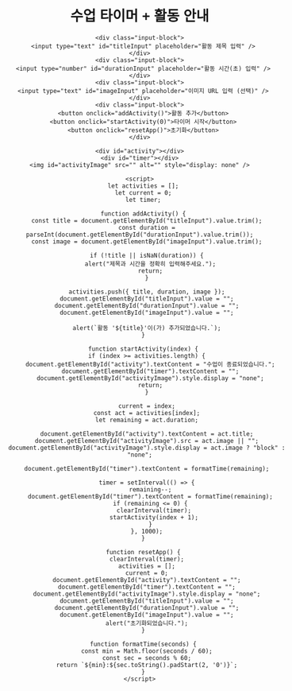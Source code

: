 <!DOCTYPE html>
<html lang="ko">
  <head>
    <meta charset="UTF-8" />
    <meta name="viewport" content="width=device-width, initial-scale=1.0" />
    <title>수업 타이머 + 활동 안내</title>
    <style>
      body {
        font-family: sans-serif;
        text-align: center;
        padding: 2rem;
        max-width: 600px;
        margin: auto;
      }
      #activity {
        font-size: 1.5rem;
        margin-bottom: 1rem;
      }
      #timer {
        font-size: 2rem;
        margin-bottom: 1rem;
      }
      img {
        max-width: 100%;
        border-radius: 10px;
        margin-top: 1rem;
      }
      .input-block {
        margin-bottom: 1rem;
      }
    </style>
  </head>
  <body>
    <h1>수업 타이머 + 활동 안내</h1>

    <div class="input-block">
      <input type="text" id="titleInput" placeholder="활동 제목 입력" />
    </div>
    <div class="input-block">
      <input type="number" id="durationInput" placeholder="활동 시간(초) 입력" />
    </div>
    <div class="input-block">
      <input type="text" id="imageInput" placeholder="이미지 URL 입력 (선택)" />
    </div>
    <div class="input-block">
      <button onclick="addActivity()">활동 추가</button>
      <button onclick="startActivity(0)">타이머 시작</button>
      <button onclick="resetApp()">초기화</button>
    </div>

    <div id="activity"></div>
    <div id="timer"></div>
    <img id="activityImage" src="" alt="" style="display: none" />

    <script>
      let activities = [];
      let current = 0;
      let timer;

      function addActivity() {
        const title = document.getElementById("titleInput").value.trim();
        const duration = parseInt(document.getElementById("durationInput").value.trim());
        const image = document.getElementById("imageInput").value.trim();

        if (!title || isNaN(duration)) {
          alert("제목과 시간을 정확히 입력해주세요.");
          return;
        }

        activities.push({ title, duration, image });
        document.getElementById("titleInput").value = "";
        document.getElementById("durationInput").value = "";
        document.getElementById("imageInput").value = "";

        alert(`활동 '${title}'이(가) 추가되었습니다.`);
      }

      function startActivity(index) {
        if (index >= activities.length) {
          document.getElementById("activity").textContent = "수업이 종료되었습니다.";
          document.getElementById("timer").textContent = "";
          document.getElementById("activityImage").style.display = "none";
          return;
        }

        current = index;
        const act = activities[index];
        let remaining = act.duration;

        document.getElementById("activity").textContent = act.title;
        document.getElementById("activityImage").src = act.image || "";
        document.getElementById("activityImage").style.display = act.image ? "block" : "none";

        document.getElementById("timer").textContent = formatTime(remaining);

        timer = setInterval(() => {
          remaining--;
          document.getElementById("timer").textContent = formatTime(remaining);
          if (remaining <= 0) {
            clearInterval(timer);
            startActivity(index + 1);
          }
        }, 1000);
      }

      function resetApp() {
        clearInterval(timer);
        activities = [];
        current = 0;
        document.getElementById("activity").textContent = "";
        document.getElementById("timer").textContent = "";
        document.getElementById("activityImage").style.display = "none";
        document.getElementById("titleInput").value = "";
        document.getElementById("durationInput").value = "";
        document.getElementById("imageInput").value = "";
        alert("초기화되었습니다.");
      }

      function formatTime(seconds) {
        const min = Math.floor(seconds / 60);
        const sec = seconds % 60;
        return `${min}:${sec.toString().padStart(2, '0')}`;
      }
    </script>
  </body>
</html>
